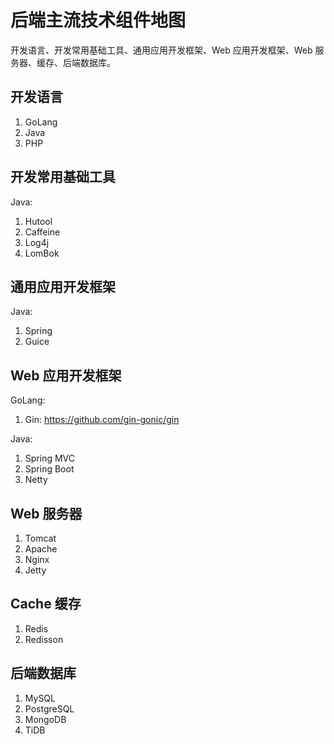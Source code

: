 # 后端主流技术组件地图


开发语言、开发常用基础工具、通用应用开发框架、Web 应用开发框架、Web 服务器、缓存、后端数据库。

## 开发语言

1. GoLang
2. Java
3. PHP

## 开发常用基础工具

Java:
1. Hutool
2. Caffeine
3. Log4j
4. LomBok

## 通用应用开发框架

Java:
1. Spring
2. Guice

## Web 应用开发框架

GoLang:
1. Gin: https://github.com/gin-gonic/gin

Java:
1. Spring MVC
2. Spring Boot
3. Netty
## Web 服务器

1. Tomcat
2. Apache
3. Nginx
4. Jetty

## Cache 缓存

1. Redis
2. Redisson

## 后端数据库

1. MySQL
2. PostgreSQL
3. MongoDB
4. TiDB